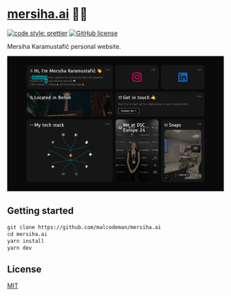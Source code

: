# [mersiha.ai](https://www.mersiha.ai) 👩‍💻

[![code style: prettier](https://img.shields.io/badge/code_style-prettier-ff69b4.svg)](https://github.com/prettier/prettier)
[![GitHub license](https://img.shields.io/badge/license-MIT-blue.svg)](https://github.com/malcodeman/mersiha.ai/blob/master/LICENSE)

Mersiha Karamustafić personal website.

![Screenshot](readme/screenshot.png)

## Getting started

```
git clone https://github.com/malcodeman/mersiha.ai
cd mersiha.ai
yarn install
yarn dev
```

## License

[MIT](./LICENSE)
